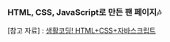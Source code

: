 ### HTML, CSS, JavaScript로 만든 팬 페이지🎶

[참고 자료] : [생활코딩! HTML+CSS+자바스크립트](https://www.yes24.com/Product/Goods/108553101)
